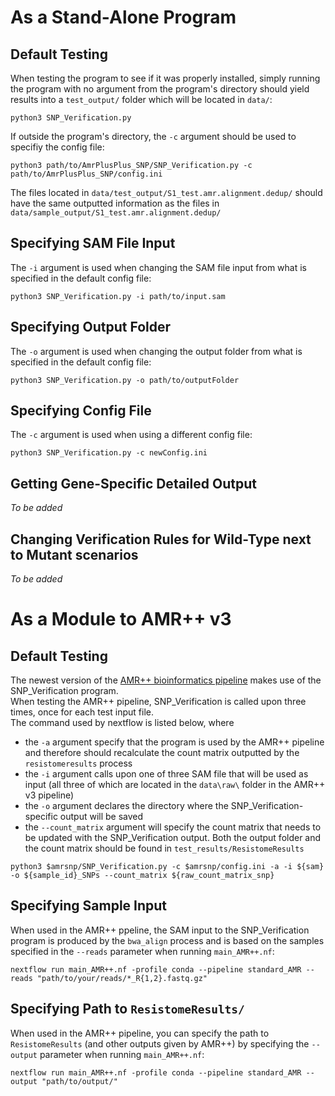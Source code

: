 # As a Stand-Alone Program
## Default Testing
When testing the program to see if it was properly installed, simply running the program with no argument from the program's directory should yield results into a `test_output/` folder which will be located in `data/`:  
```
python3 SNP_Verification.py
```
If outside the program's directory, the `-c` argument should be used to specifiy the config file:
```
python3 path/to/AmrPlusPlus_SNP/SNP_Verification.py -c path/to/AmrPlusPlus_SNP/config.ini
``` 
The files located in `data/test_output/S1_test.amr.alignment.dedup/` should have the same outputted information as the files in `data/sample_output/S1_test.amr.alignment.dedup/`

## Specifying SAM File Input
The `-i` argument is used when changing the SAM file input from what is specified in the default config file:
```
python3 SNP_Verification.py -i path/to/input.sam
```

## Specifying Output Folder
The `-o` argument is used when changing the output folder from what is specified in the default config file:
```
python3 SNP_Verification.py -o path/to/outputFolder
```

## Specifying Config File
The `-c` argument is used when using a different config file:
```
python3 SNP_Verification.py -c newConfig.ini
```
## Getting Gene-Specific Detailed Output
*To be added*

## Changing Verification Rules for Wild-Type next to Mutant scenarios
*To be added*

# As a Module to AMR++ v3
## Default Testing
The newest version of the [AMR++ bioinformatics pipeline](https://github.com/Microbial-Ecology-Group/AMRplusplus) makes use of the SNP_Verification program.  
When testing the AMR++ pipeline, SNP_Verification is called upon three times, once for each test input file.  
The command used by nextflow is listed below, where 
- the `-a` argument specify that the program is used by the AMR++ pipeline and therefore should recalculate the count matrix outputted by the `resistomeresults` process
- the `-i` argument calls upon one of three SAM file that will be used as input (all three of which are located in the `data\raw\` folder in the AMR++ v3 pipeline)
- the `-o` argument declares the directory where the SNP_Verification-specific output will be saved
- the `--count_matrix` argument will specify the count matrix that needs to be updated with the SNP_Verification output.
Both the output folder and the count matrix should be found in `test_results/ResistomeResults`  
```
python3 $amrsnp/SNP_Verification.py -c $amrsnp/config.ini -a -i ${sam} -o ${sample_id}_SNPs --count_matrix ${raw_count_matrix_snp}
```

## Specifying Sample Input
When used in the AMR++ ppeline, the SAM input to the SNP_Verification program is produced by the `bwa_align` process and is based on the samples specified in the `--reads` parameter when running `main_AMR++.nf`:
```
nextflow run main_AMR++.nf -profile conda --pipeline standard_AMR --reads "path/to/your/reads/*_R{1,2}.fastq.gz"
```

## Specifying Path to `ResistomeResults/`
When used in the AMR++ pipeline, you can specify the path to `ResistomeResults` (and other outputs given by AMR++) by specifying the `--output` parameter when running `main_AMR++.nf`:
```
nextflow run main_AMR++.nf -profile conda --pipeline standard_AMR --output "path/to/output/"
```
